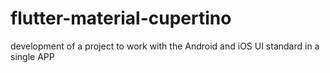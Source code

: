 # flutter-material-cupertino
development of a project to work with the Android and iOS UI standard in a single APP
